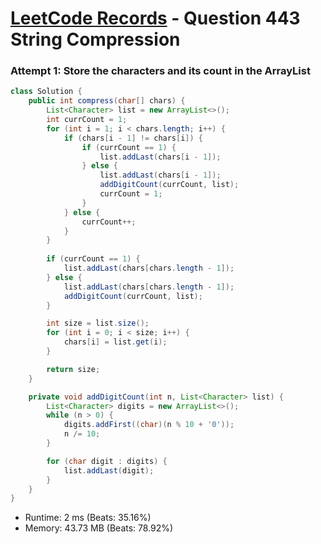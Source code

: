 # [LeetCode Records](../../README.md) - Question 443 String Compression

### Attempt 1: Store the characters and its count in the ArrayList
```java
class Solution {
    public int compress(char[] chars) {
        List<Character> list = new ArrayList<>();
        int currCount = 1;
        for (int i = 1; i < chars.length; i++) {
            if (chars[i - 1] != chars[i]) {
                if (currCount == 1) {
                    list.addLast(chars[i - 1]);
                } else {
                    list.addLast(chars[i - 1]);
                    addDigitCount(currCount, list);
                    currCount = 1;
                }
            } else {
                currCount++;
            }
        }
        
        if (currCount == 1) {
            list.addLast(chars[chars.length - 1]);
        } else {
            list.addLast(chars[chars.length - 1]);
            addDigitCount(currCount, list);
        }

        int size = list.size();
        for (int i = 0; i < size; i++) {
            chars[i] = list.get(i);
        }

        return size;
    }

    private void addDigitCount(int n, List<Character> list) {
        List<Character> digits = new ArrayList<>();
        while (n > 0) {
            digits.addFirst((char)(n % 10 + '0'));
            n /= 10;
        }

        for (char digit : digits) {
            list.addLast(digit);
        }
    }
}
```
- Runtime: 2 ms (Beats: 35.16%)
- Memory: 43.73 MB (Beats: 78.92%)

<br>
